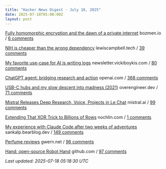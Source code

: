 ```yaml
---
title: "Hacker News Digest · July 18, 2025"
date: 2025-07-18T05:00:00Z
layout: post
---
```


[Fully homomorphic encryption and the dawn of a private internet](https://bozmen.io/fhe)  bozmen.io / [6 comments](https://news.ycombinator.com/item?id=44601023)

[NIH is cheaper than the wrong dependency](https://lewiscampbell.tech/blog/250718.html)  lewiscampbell.tech / [39 comments](https://news.ycombinator.com/item?id=44600594)

[My favorite use-case for AI is writing logs](https://newsletter.vickiboykis.com/archive/my-favorite-use-case-for-ai-is-writing-logs/)  newsletter.vickiboykis.com / [80 comments](https://news.ycombinator.com/item?id=44599549)

[ChatGPT agent: bridging research and action](https://openai.com/index/introducing-chatgpt-agent/)  openai.com / [368 comments](https://news.ycombinator.com/item?id=44595492)

[USB-C hubs and my slow descent into madness (2021)](https://overengineer.dev/blog/2021/04/25/usb-c-hub-madness/)  overengineer.dev / [71 comments](https://news.ycombinator.com/item?id=44600512)

[Mistral Releases Deep Research, Voice, Projects in Le Chat](https://mistral.ai/news/le-chat-dives-deep)  mistral.ai / [99 comments](https://news.ycombinator.com/item?id=44594156)

[Extending That XOR Trick to Billions of Rows](https://nochlin.com/blog/extending-that-xor-trick)  nochlin.com / [1 comments](https://news.ycombinator.com/item?id=44561895)

[My experience with Claude Code after two weeks of adventures](https://sankalp.bearblog.dev/my-claude-code-experience-after-2-weeks-of-usage/)  sankalp.bearblog.dev / [149 comments](https://news.ycombinator.com/item?id=44596472)

[Perfume reviews](https://gwern.net/blog/2025/perfume)  gwern.net / [96 comments](https://news.ycombinator.com/item?id=44588319)

[Hand: open-source Robot Hand](https://github.com/pollen-robotics/AmazingHand)  github.com / [97 comments](https://news.ycombinator.com/item?id=44592413)


_Last updated: 2025-07-18 05:18:30 UTC_

